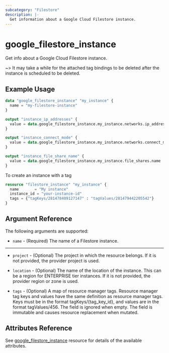 ```yaml
---
subcategory: "Filestore"
description: |-
  Get information about a Google Cloud Filestore instance.
---
```


# google_filestore_instance

Get info about a Google Cloud Filestore instance.

~> It may take a while for the attached tag bindings to be deleted after the instance is scheduled to be deleted.

## Example Usage

```tf
data "google_filestore_instance" "my_instance" {
  name = "my-filestore-instance"
}

output "instance_ip_addresses" {
  value = data.google_filestore_instance.my_instance.networks.ip_addresses
}

output "instance_connect_mode" {
  value = data.google_filestore_instance.my_instance.networks.connect_mode
}

output "instance_file_share_name" {
  value = data.google_filestore_instance.my_instance.file_shares.name
}
```
To create an instance with a tag

```tf
resource "filestore_instance" "my_instance" {
  name       = "My instance"
  instance_id = "your-instance-id"
  tags = {"tagKeys/281478409127147" : "tagValues/281479442205542"}
}
```

## Argument Reference

The following arguments are supported:

* `name` - (Required) The name of a Filestore instance.

- - -

* `project` - (Optional) The project in which the resource belongs. If it
    is not provided, the provider project is used.

* `location` - (Optional) The name of the location of the instance. This 
    can be a region for ENTERPRISE tier instances. If it is not provided, 
    the provider region or zone is used.
    
* `tags` - (Optional) A map of resource manager tags. Resource manager tag keys and values have the same definition as resource manager tags. Keys must be in the format tagKeys/{tag_key_id}, and values are in the format tagValues/456. The field is ignored when empty. The field is immutable and causes resource replacement when mutated.

## Attributes Reference

See [google_filestore_instance](https://registry.terraform.io/providers/hashicorp/google/latest/docs/resources/filestore_instance) resource for details of the available attributes.
